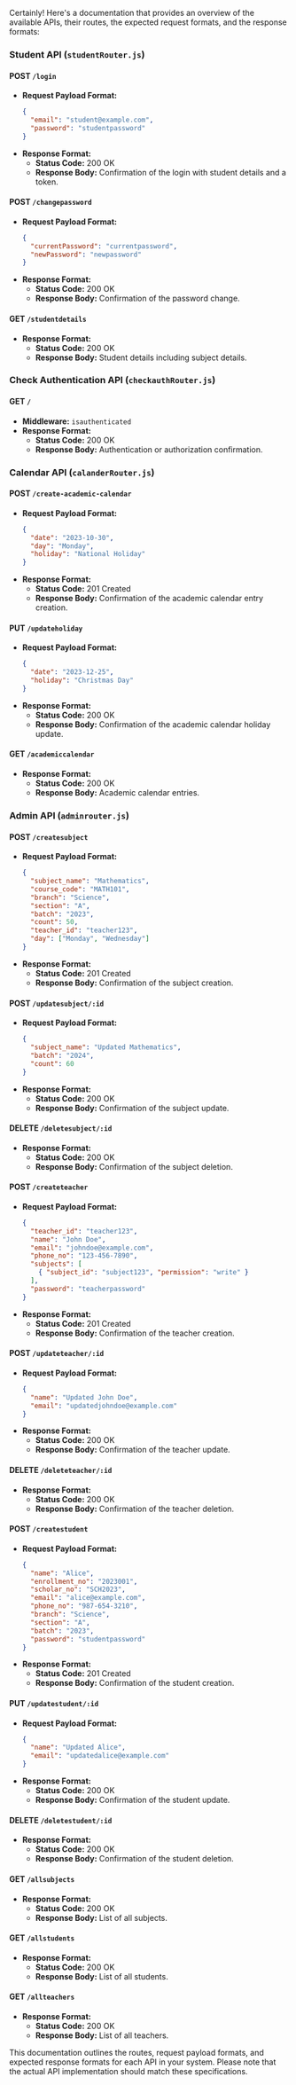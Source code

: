 Certainly! Here's a documentation that provides an overview of the available APIs, their routes, the expected request formats, and the response formats:

### **Student API (`studentRouter.js`)**

#### **POST `/login`**

- **Request Payload Format:**
  ```json
  {
    "email": "student@example.com",
    "password": "studentpassword"
  }
  ```
- **Response Format:**
  - **Status Code:** 200 OK
  - **Response Body:** Confirmation of the login with student details and a token.

#### **POST `/changepassword`**

- **Request Payload Format:**
  ```json
  {
    "currentPassword": "currentpassword",
    "newPassword": "newpassword"
  }
  ```
- **Response Format:**
  - **Status Code:** 200 OK
  - **Response Body:** Confirmation of the password change.

#### **GET `/studentdetails`**

- **Response Format:**
  - **Status Code:** 200 OK
  - **Response Body:** Student details including subject details.

### **Check Authentication API (`checkauthRouter.js`)**

#### **GET `/`**

- **Middleware:** `isauthenticated`
- **Response Format:**
  - **Status Code:** 200 OK
  - **Response Body:** Authentication or authorization confirmation.

### **Calendar API (`calanderRouter.js`)**

#### **POST `/create-academic-calendar`**

- **Request Payload Format:**
  ```json
  {
    "date": "2023-10-30",
    "day": "Monday",
    "holiday": "National Holiday"
  }
  ```
- **Response Format:**
  - **Status Code:** 201 Created
  - **Response Body:** Confirmation of the academic calendar entry creation.

#### **PUT `/updateholiday`**

- **Request Payload Format:**
  ```json
  {
    "date": "2023-12-25",
    "holiday": "Christmas Day"
  }
  ```
- **Response Format:**
  - **Status Code:** 200 OK
  - **Response Body:** Confirmation of the academic calendar holiday update.

#### **GET `/academiccalendar`**

- **Response Format:**
  - **Status Code:** 200 OK
  - **Response Body:** Academic calendar entries.

### **Admin API (`adminrouter.js`)**

#### **POST `/createsubject`**

- **Request Payload Format:**
  ```json
  {
    "subject_name": "Mathematics",
    "course_code": "MATH101",
    "branch": "Science",
    "section": "A",
    "batch": "2023",
    "count": 50,
    "teacher_id": "teacher123",
    "day": ["Monday", "Wednesday"]
  }
  ```
- **Response Format:**
  - **Status Code:** 201 Created
  - **Response Body:** Confirmation of the subject creation.

#### **POST `/updatesubject/:id`**

- **Request Payload Format:**
  ```json
  {
    "subject_name": "Updated Mathematics",
    "batch": "2024",
    "count": 60
  }
  ```
- **Response Format:**
  - **Status Code:** 200 OK
  - **Response Body:** Confirmation of the subject update.

#### **DELETE `/deletesubject/:id`**

- **Response Format:**
  - **Status Code:** 200 OK
  - **Response Body:** Confirmation of the subject deletion.

#### **POST `/createteacher`**

- **Request Payload Format:**
  ```json
  {
    "teacher_id": "teacher123",
    "name": "John Doe",
    "email": "johndoe@example.com",
    "phone_no": "123-456-7890",
    "subjects": [
      { "subject_id": "subject123", "permission": "write" }
    ],
    "password": "teacherpassword"
  }
  ```
- **Response Format:**
  - **Status Code:** 201 Created
  - **Response Body:** Confirmation of the teacher creation.

#### **POST `/updateteacher/:id`**

- **Request Payload Format:**
  ```json
  {
    "name": "Updated John Doe",
    "email": "updatedjohndoe@example.com"
  }
  ```
- **Response Format:**
  - **Status Code:** 200 OK
  - **Response Body:** Confirmation of the teacher update.

#### **DELETE `/deleteteacher/:id`**

- **Response Format:**
  - **Status Code:** 200 OK
  - **Response Body:** Confirmation of the teacher deletion.

#### **POST `/createstudent`**

- **Request Payload Format:**
  ```json
  {
    "name": "Alice",
    "enrollment_no": "2023001",
    "scholar_no": "SCH2023",
    "email": "alice@example.com",
    "phone_no": "987-654-3210",
    "branch": "Science",
    "section": "A",
    "batch": "2023",
    "password": "studentpassword"
  }
  ```
- **Response Format:**
  - **Status Code:** 201 Created
  - **Response Body:** Confirmation of the student creation.

#### **PUT `/updatestudent/:id`**

- **Request Payload Format:**
  ```json
  {
    "name": "Updated Alice",
    "email": "updatedalice@example.com"
  }
  ```
- **Response Format:**
  - **Status Code:** 200 OK
  - **Response Body:** Confirmation of the student update.

#### **DELETE `/deletestudent/:id`**

- **Response Format:**
  - **Status Code:** 200 OK
  - **Response Body:** Confirmation of the student deletion.

#### **GET `/allsubjects`**

- **Response Format:**
  - **Status Code:** 200 OK
  - **Response Body:** List of all subjects.

#### **GET `/allstudents`**

- **Response Format:**
  - **Status Code:** 200 OK
  - **Response Body:** List of all students.

#### **GET `/allteachers`**

- **Response Format:**
  - **Status Code:** 200 OK
  - **Response Body:** List of all teachers.

This documentation outlines the routes, request payload formats, and expected response formats for each API in your system. Please note that the actual API implementation should match these specifications.
